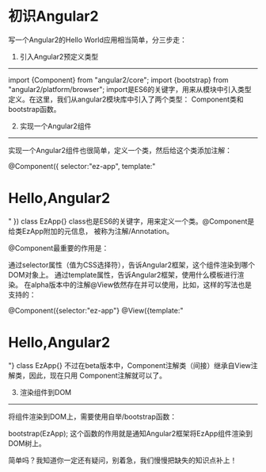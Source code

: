 初识Angular2
===================================
写一个Angular2的Hello World应用相当简单，分三步走：

1. 引入Angular2预定义类型
------------------------------
import {Component} from "angular2/core";
import {bootstrap} from "angular2/platform/browser";
import是ES6的关键字，用来从模块中引入类型定义。在这里，我们从angular2模块库中引入了两个类型： Component类和bootstrap函数。

2. 实现一个Angular2组件
------------------------------
实现一个Angular2组件也很简单，定义一个类，然后给这个类添加注解：

@Component({
    selector:"ez-app",
    template:"<h1>Hello,Angular2</h1>"
})
class EzApp{}
class也是ES6的关键字，用来定义一个类。@Component是给类EzApp附加的元信息， 被称为注解/Annotation。

@Component最重要的作用是：

通过selector属性（值为CSS选择符），告诉Angular2框架，这个组件渲染到哪个DOM对象上。
通过template属性，告诉Angular2框架，使用什么模板进行渲染。
在alpha版本中的注解@View依然存在并可以使用，比如，这样的写法也是支持的：

@Component({selector:"ez-app"}
@View({template:"<h1>Hello,Angular2</h1>"}
class EzApp{}
不过在beta版本中，Component注解类（间接）继承自View注解类，因此，现在只用 Component注解就可以了。

3. 渲染组件到DOM
------------------------------
将组件渲染到DOM上，需要使用自举/bootstrap函数：

bootstrap(EzApp);
这个函数的作用就是通知Angular2框架将EzApp组件渲染到DOM树上。

简单吗？我知道你一定还有疑问，别着急，我们慢慢把缺失的知识点补上！